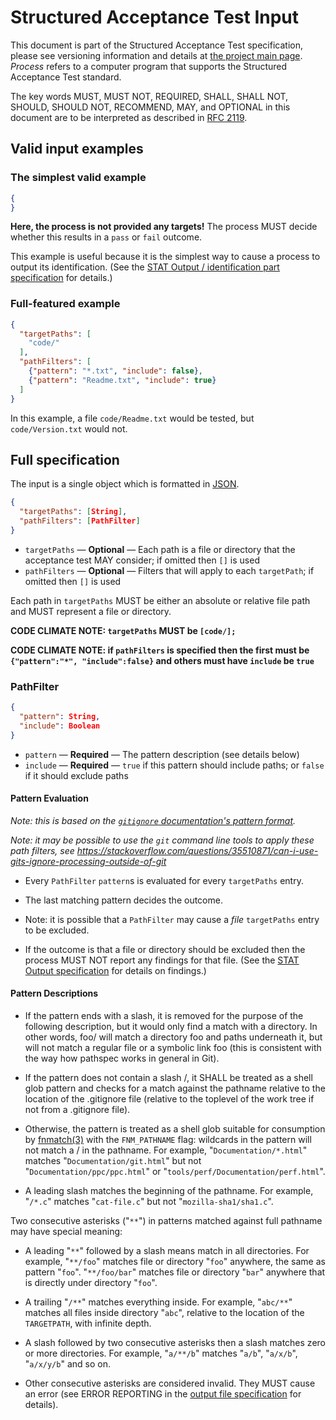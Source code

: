 # Structured Acceptance Test Input

This document is part of the Structured Acceptance Test specification, please see versioning information and details at [the project main page](README.md). *Process* refers to a computer program that supports the Structured Acceptance Test standard.

The key words MUST, MUST NOT, REQUIRED, SHALL, SHALL NOT, SHOULD, SHOULD NOT, RECOMMEND, MAY, and OPTIONAL in this document are to be interpreted as described in [RFC 2119](https://www.ietf.org/rfc/rfc2119.txt).

## Valid input examples

### The simplest valid example

```json
{
}
```

**Here, the process is not provided any targets!** The process MUST decide whether this results in a `pass` or `fail` outcome.

This example is useful because it is the simplest way to cause a process to output its identification. (See the [STAT Output / identification part specification](Stat-Output.md#the-identification-part) for details.)

### Full-featured example

```json
{
  "targetPaths": [
    "code/"
  ],
  "pathFilters": [
    {"pattern": "*.txt", "include": false},
    {"pattern": "Readme.txt", "include": true}
  ]
}
```

In this example, a file `code/Readme.txt` would be tested, but `code/Version.txt` would not.

## Full specification

The input is a single object which is formatted in [JSON](http://www.json.org/).

```json
{
  "targetPaths": [String],
  "pathFilters": [PathFilter]
}
```

* `targetPaths` &mdash; **Optional** &mdash; Each path is a file or directory that the acceptance test MAY consider; if omitted then `[]` is used
* `pathFilters` &mdash; **Optional** &mdash; Filters that will apply to each `targetPath`; if omitted then `[]` is used

Each path in `targetPaths` MUST be either an absolute or relative file path and MUST represent a file or directory.

**CODE CLIMATE NOTE: `targetPaths` MUST be `[code/]; `**

**CODE CLIMATE NOTE: if `pathFilters` is specified then the first must be `{"pattern":"*", "include":false}` and others must have `include` be `true`**

### PathFilter

```json
{
  "pattern": String,
  "include": Boolean
}
```

* `pattern` &mdash; **Required** &mdash; The pattern description (see details below)
* `include` &mdash; **Required** &mdash; `true` if this pattern should include paths; or `false` if it should exclude paths

#### Pattern Evaluation

*Note: this is based on the [`gitignore` documentation's pattern format](https://git-scm.com/docs/gitignore#_pattern_format).*

*Note: it may be possible to use the `git` command line tools to apply these path filters, see https://stackoverflow.com/questions/35510871/can-i-use-gits-ignore-processing-outside-of-git*

 * Every `PathFilter` `pattern`s is evaluated for every `targetPaths` entry.

 * The last matching pattern decides the outcome.

 * Note: it is possible that a `PathFilter` may cause a *file* `targetPaths` entry to be excluded.

 * If the outcome is that a file or directory should be excluded then the process MUST NOT report any findings for that file. (See the [STAT Output specification](Stat-Output.md) for details on findings.)

#### Pattern Descriptions

 * If the pattern ends with a slash, it is removed for the purpose of the following description, but it would only find a match with a directory. In other words, foo/ will match a directory foo and paths underneath it, but will not match a regular file or a symbolic link foo (this is consistent with the way how pathspec works in general in Git).

 * If the pattern does not contain a slash /, it SHALL be treated as a shell glob pattern and checks for a match against the pathname relative to the location of the .gitignore file (relative to the toplevel of the work tree if not from a .gitignore file).

 * Otherwise, the pattern is treated as a shell glob suitable for consumption by [fnmatch(3)](http://man7.org/linux/man-pages/man3/fnmatch.3.html) with the `FNM_PATHNAME` flag: wildcards in the pattern will not match a / in the pathname. For example, "`Documentation/*.html`" matches "`Documentation/git.html`" but not "`Documentation/ppc/ppc.html`" or "`tools/perf/Documentation/perf.html`".

 * A leading slash matches the beginning of the pathname. For example, "`/*.c`" matches "`cat-file.c`" but not "`mozilla-sha1/sha1.c`".

Two consecutive asterisks ("`**`") in patterns matched against full pathname may have special meaning:

 * A leading "`**`" followed by a slash means match in all directories. For example, "`**/foo`" matches file or directory "`foo`" anywhere, the same as pattern "`foo`". "`**/foo/bar`" matches file or directory "`bar`" anywhere that is directly under directory "`foo`".

 * A trailing "`/**`" matches everything inside. For example, "`abc/**`" matches all files inside directory "`abc`", relative to the location of the `TARGETPATH`, with infinite depth.

 * A slash followed by two consecutive asterisks then a slash matches zero or more directories. For example, "`a/**/b`" matches "`a/b`", "`a/x/b`", "`a/x/y/b`" and so on.

 * Other consecutive asterisks are considered invalid. They MUST cause an error (see ERROR REPORTING in the [output file specification](Stat-Output.md) for details).
